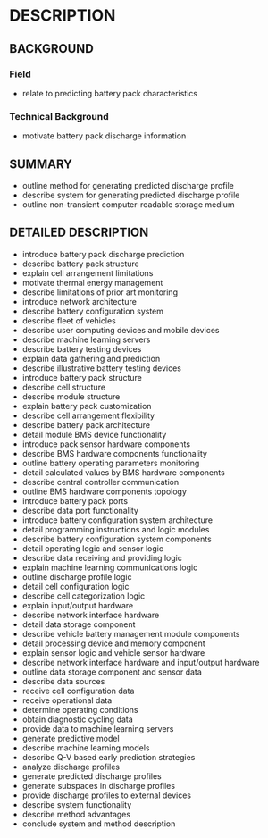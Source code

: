 # DESCRIPTION

## BACKGROUND

### Field

- relate to predicting battery pack characteristics

### Technical Background

- motivate battery pack discharge information

## SUMMARY

- outline method for generating predicted discharge profile
- describe system for generating predicted discharge profile
- outline non-transient computer-readable storage medium

## DETAILED DESCRIPTION

- introduce battery pack discharge prediction
- describe battery pack structure
- explain cell arrangement limitations
- motivate thermal energy management
- describe limitations of prior art monitoring
- introduce network architecture
- describe battery configuration system
- describe fleet of vehicles
- describe user computing devices and mobile devices
- describe machine learning servers
- describe battery testing devices
- explain data gathering and prediction
- describe illustrative battery testing devices
- introduce battery pack structure
- describe cell structure
- describe module structure
- explain battery pack customization
- describe cell arrangement flexibility
- describe battery pack architecture
- detail module BMS device functionality
- introduce pack sensor hardware components
- describe BMS hardware components functionality
- outline battery operating parameters monitoring
- detail calculated values by BMS hardware components
- describe central controller communication
- outline BMS hardware components topology
- introduce battery pack ports
- describe data port functionality
- introduce battery configuration system architecture
- detail programming instructions and logic modules
- describe battery configuration system components
- detail operating logic and sensor logic
- describe data receiving and providing logic
- explain machine learning communications logic
- outline discharge profile logic
- detail cell configuration logic
- describe cell categorization logic
- explain input/output hardware
- describe network interface hardware
- detail data storage component
- describe vehicle battery management module components
- detail processing device and memory component
- explain sensor logic and vehicle sensor hardware
- describe network interface hardware and input/output hardware
- outline data storage component and sensor data
- describe data sources
- receive cell configuration data
- receive operational data
- determine operating conditions
- obtain diagnostic cycling data
- provide data to machine learning servers
- generate predictive model
- describe machine learning models
- describe Q-V based early prediction strategies
- analyze discharge profiles
- generate predicted discharge profiles
- generate subspaces in discharge profiles
- provide discharge profiles to external devices
- describe system functionality
- describe method advantages
- conclude system and method description

